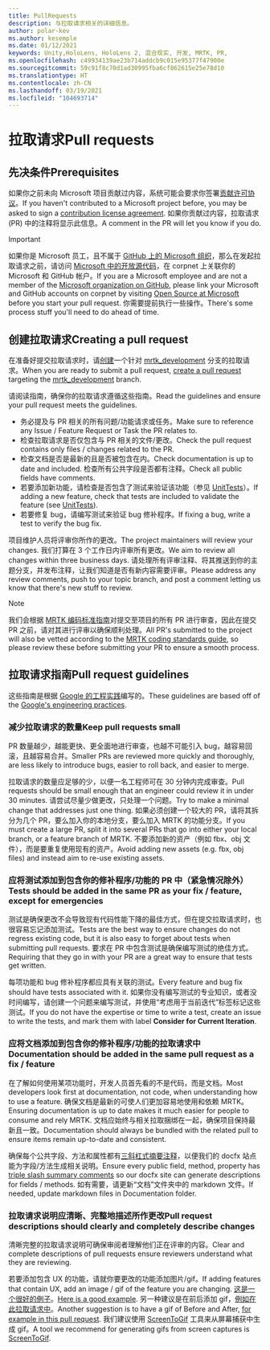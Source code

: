 ```yaml
---
title: PullRequests
description: 与拉取请求相关的详细信息。
author: polar-kev
ms.author: kesemple
ms.date: 01/12/2021
keywords: Unity,HoloLens, HoloLens 2, 混合现实, 开发, MRTK, PR,
ms.openlocfilehash: c49934139ae23b714addcb9c015e95377f47900e
ms.sourcegitcommit: 59c91f8c70d1ad30995fba6cf862615e25e78d10
ms.translationtype: HT
ms.contentlocale: zh-CN
ms.lasthandoff: 03/19/2021
ms.locfileid: "104693714"
---
```

# <a name="pull-requests"></a><span data-ttu-id="8048b-104">拉取请求</span><span class="sxs-lookup"><span data-stu-id="8048b-104">Pull requests</span></span>

## <a name="prerequisites"></a><span data-ttu-id="8048b-105">先决条件</span><span class="sxs-lookup"><span data-stu-id="8048b-105">Prerequisites</span></span>

<span data-ttu-id="8048b-106">如果你之前未向 Microsoft 项目贡献过内容，系统可能会要求你签署[贡献许可协议](https://cla.microsoft.com/)。</span><span class="sxs-lookup"><span data-stu-id="8048b-106">If you haven't contributed to a Microsoft project before, you may be asked to sign a [contribution license agreement](https://cla.microsoft.com/).</span></span>
<span data-ttu-id="8048b-107">如果你贡献过内容，拉取请求 (PR) 中的注释将显示此信息。</span><span class="sxs-lookup"><span data-stu-id="8048b-107">A comment in the PR will let you know if you do.</span></span>

> [!IMPORTANT]
> <span data-ttu-id="8048b-108">如果你是 Microsoft 员工，且不属于 [GitHub 上的 Microsoft 组织](https://github.com/Microsoft)，那么在发起拉取请求之前，请访问 [Microsoft 中的开放源代码](https://opensource.microsoft.com/)，在 corpnet 上关联你的 Microsoft 和 GitHub 帐户。</span><span class="sxs-lookup"><span data-stu-id="8048b-108">If you are a Microsoft employee and are not a member of the [Microsoft organization on GitHub](https://github.com/Microsoft), please link your Microsoft and GitHub accounts on corpnet by visiting [Open Source at Microsoft](https://opensource.microsoft.com/) before you start your pull request.</span></span> <span data-ttu-id="8048b-109">你需要提前执行一些操作。</span><span class="sxs-lookup"><span data-stu-id="8048b-109">There's some process stuff you'll need to do ahead of time.</span></span>

## <a name="creating-a-pull-request"></a><span data-ttu-id="8048b-110">创建拉取请求</span><span class="sxs-lookup"><span data-stu-id="8048b-110">Creating a pull request</span></span>

<span data-ttu-id="8048b-111">在准备好提交拉取请求时，请[创建](https://github.com/microsoft/MixedRealityToolkit-Unity/compare/mrtk_development...mrtk_development?expand=1)一个针对 [mrtk_development](https://github.com/microsoft/mixedrealitytoolkit-unity/tree/mrtk_development) 分支的拉取请求。</span><span class="sxs-lookup"><span data-stu-id="8048b-111">When you are ready to submit a pull request, [create a pull request](https://github.com/microsoft/MixedRealityToolkit-Unity/compare/mrtk_development...mrtk_development?expand=1) targeting the [mrtk_development](https://github.com/microsoft/mixedrealitytoolkit-unity/tree/mrtk_development) branch.</span></span>

<span data-ttu-id="8048b-112">请阅读指南，确保你的拉取请求遵循这些指南。</span><span class="sxs-lookup"><span data-stu-id="8048b-112">Read the guidelines and ensure your pull request meets the guidelines.</span></span>

* <span data-ttu-id="8048b-113">务必提及与 PR 相关的所有问题/功能请求或任务。</span><span class="sxs-lookup"><span data-stu-id="8048b-113">Make sure to reference any Issue / Feature Request or Task the PR relates to.</span></span>
* <span data-ttu-id="8048b-114">检查拉取请求是否仅包含与 PR 相关的文件/更改。</span><span class="sxs-lookup"><span data-stu-id="8048b-114">Check the pull request contains only files / changes related to the PR.</span></span>
* <span data-ttu-id="8048b-115">检查文档是否是最新的且是否被包含在内。</span><span class="sxs-lookup"><span data-stu-id="8048b-115">Check documentation is up to date and included.</span></span> <span data-ttu-id="8048b-116">检查所有公共字段是否都有注释。</span><span class="sxs-lookup"><span data-stu-id="8048b-116">Check all public fields have comments.</span></span>
* <span data-ttu-id="8048b-117">若要添加新功能，请检查是否包含了测试来验证该功能（参见 [UnitTests](../contributing/unit-tests.md)）。</span><span class="sxs-lookup"><span data-stu-id="8048b-117">If adding a new feature, check that tests are included to validate the feature (see [UnitTests](../contributing/unit-tests.md)).</span></span>
* <span data-ttu-id="8048b-118">若要修复 bug，请编写测试来验证 bug 修补程序。</span><span class="sxs-lookup"><span data-stu-id="8048b-118">If fixing a bug, write a test to verify the bug fix.</span></span>

<span data-ttu-id="8048b-119">项目维护人员将评审你所作的更改。</span><span class="sxs-lookup"><span data-stu-id="8048b-119">The project maintainers will review your changes.</span></span> <span data-ttu-id="8048b-120">我们打算在 3 个工作日内评审所有更改。</span><span class="sxs-lookup"><span data-stu-id="8048b-120">We aim to review all changes within three business days.</span></span> <span data-ttu-id="8048b-121">请处理所有评审注释、将其推送到你的主题分支，并发布注释，让我们知道是否有新内容需要评审。</span><span class="sxs-lookup"><span data-stu-id="8048b-121">Please address any review comments, push to your topic branch, and post a comment letting us know that there's new stuff to review.</span></span>

> [!NOTE]
> <span data-ttu-id="8048b-122">我们会根据 [MRTK 编码标准指南](../contributing/coding-guidelines.md)对提交至项目的所有 PR 进行审查，因此在提交 PR 之前，请对其进行评审以确保顺利处理。</span><span class="sxs-lookup"><span data-stu-id="8048b-122">All PR's submitted to the project will also be vetted according to the [MRTK coding standards guide](../contributing/coding-guidelines.md), so please review these before submitting your PR to ensure a smooth process.</span></span>

## <a name="pull-request-guidelines"></a><span data-ttu-id="8048b-123">拉取请求指南</span><span class="sxs-lookup"><span data-stu-id="8048b-123">Pull request guidelines</span></span>

<span data-ttu-id="8048b-124">这些指南是根据 [Google 的工程实践](https://google.github.io/eng-practices/review/developer/small-cls.html)编写的。</span><span class="sxs-lookup"><span data-stu-id="8048b-124">These guidelines are based off of the [Google's engineering practices](https://google.github.io/eng-practices/review/developer/small-cls.html).</span></span>

### <a name="keep-pull-requests-small"></a><span data-ttu-id="8048b-125">减少拉取请求的数量</span><span class="sxs-lookup"><span data-stu-id="8048b-125">Keep pull requests small</span></span>

<span data-ttu-id="8048b-126">PR 数量越少，越能更快、更全面地进行审查，也越不可能引入 bug，越容易回滚，且越容易合并。</span><span class="sxs-lookup"><span data-stu-id="8048b-126">Smaller PRs are reviewed more quickly and thoroughly, are less likely to introduce bugs, easier to roll back, and easier to merge.</span></span>

<span data-ttu-id="8048b-127">拉取请求的数量应足够的少，以便一名工程师可在 30 分钟内完成审查。</span><span class="sxs-lookup"><span data-stu-id="8048b-127">Pull requests should be small enough that an engineer could review it in under 30 minutes.</span></span> <span data-ttu-id="8048b-128">请尝试尽量少做更改，只处理一个问题。</span><span class="sxs-lookup"><span data-stu-id="8048b-128">Try to make a minimal change that addresses just one thing.</span></span> <span data-ttu-id="8048b-129">如果必须创建一个较大的 PR，请将其拆分为几个 PR，要么加入你的本地分支，要么加入 MRTK 的功能分支。</span><span class="sxs-lookup"><span data-stu-id="8048b-129">If you must create a large PR, split it into several PRs that go into either your local branch, or a feature branch of MRTK.</span></span> <span data-ttu-id="8048b-130">不要添加新的资产（例如 fbx、obj 文件），而是要重复使用现有的资产。</span><span class="sxs-lookup"><span data-stu-id="8048b-130">Avoid adding new assets (e.g. fbx, obj files) and instead aim to re-use existing assets.</span></span>

### <a name="tests-should-be-added-in-the-same-pr-as-your-fix--feature-except-for-emergencies"></a><span data-ttu-id="8048b-131">应将测试添加到包含你的修补程序/功能的 PR 中（紧急情况除外）</span><span class="sxs-lookup"><span data-stu-id="8048b-131">Tests should be added in the same PR as your fix / feature, except for emergencies</span></span>

<span data-ttu-id="8048b-132">测试是确保更改不会导致现有代码性能下降的最佳方式，但在提交拉取请求时，也很容易忘记添加测试。</span><span class="sxs-lookup"><span data-stu-id="8048b-132">Tests are the best way to ensure changes do not regress existing code, but it is also easy to forget about tests when submitting pull requests.</span></span> <span data-ttu-id="8048b-133">要求在 PR 中包含测试是确保编写测试的绝佳方式。</span><span class="sxs-lookup"><span data-stu-id="8048b-133">Requiring that they go in with your PR are a great way to ensure that tests get written.</span></span>

<span data-ttu-id="8048b-134">每项功能和 bug 修补程序都应具有关联的测试。</span><span class="sxs-lookup"><span data-stu-id="8048b-134">Every feature and bug fix should have tests associated with it.</span></span> <span data-ttu-id="8048b-135">如果你没有编写测试的专业知识，或者没时间编写，请创建一个问题来编写测试，并使用“考虑用于当前迭代”标签标记这些测试。</span><span class="sxs-lookup"><span data-stu-id="8048b-135">If you do not have the expertise or time to write a test, create an issue to write the tests, and mark them with label **Consider for Current Iteration**.</span></span>

### <a name="documentation-should-be-added-in-the-same-pull-request-as-a-fix--feature"></a><span data-ttu-id="8048b-136">应将文档添加到包含你的修补程序/功能的拉取请求中</span><span class="sxs-lookup"><span data-stu-id="8048b-136">Documentation should be added in the same pull request as a fix / feature</span></span>

<span data-ttu-id="8048b-137">在了解如何使用某项功能时，开发人员首先看的不是代码，而是文档。</span><span class="sxs-lookup"><span data-stu-id="8048b-137">Most developers look first at documentation, not code, when understanding how to use a feature.</span></span> <span data-ttu-id="8048b-138">确保文档是最新的可使人们更加容易地使用和依赖 MRTK。</span><span class="sxs-lookup"><span data-stu-id="8048b-138">Ensuring documentation is up to date makes it much easier for people to consume and rely MRTK.</span></span>  <span data-ttu-id="8048b-139">文档应始终与相关拉取捆绑在一起，确保项目保持最新且一致。</span><span class="sxs-lookup"><span data-stu-id="8048b-139">Documentation should always be bundled with the related pull to ensure items remain up-to-date and consistent.</span></span>

<span data-ttu-id="8048b-140">确保每个公共字段、方法和属性都有[三斜杠式摘要注释](https://dotnet.github.io/docfx/spec/triple_slash_comments_spec.html)，以便我们的 docfx 站点能为字段/方法生成相关说明。</span><span class="sxs-lookup"><span data-stu-id="8048b-140">Ensure every public field, method, property has [triple slash summary comments](https://dotnet.github.io/docfx/spec/triple_slash_comments_spec.html) so our docfx site can generate descriptions for fields / methods.</span></span> <span data-ttu-id="8048b-141">如有需要，请更新“文档”文件夹中的 markdown 文件。</span><span class="sxs-lookup"><span data-stu-id="8048b-141">If needed, update markdown files in Documentation folder.</span></span>

### <a name="pull-request-descriptions-should-clearly-and-completely-describe-changes"></a><span data-ttu-id="8048b-142">拉取请求说明应清晰、完整地描述所作更改</span><span class="sxs-lookup"><span data-stu-id="8048b-142">Pull request descriptions should clearly and completely describe changes</span></span>

<span data-ttu-id="8048b-143">清晰完整的拉取请求说明可确保审阅者理解他们正在评审的内容。</span><span class="sxs-lookup"><span data-stu-id="8048b-143">Clear and complete descriptions of pull requests ensure reviewers understand what they are reviewing.</span></span>

<span data-ttu-id="8048b-144">若要添加包含 UX 的功能，请就你要更改的功能添加图片/gif。</span><span class="sxs-lookup"><span data-stu-id="8048b-144">If adding features that contain UX, add an image / gif of the feature you are changing.</span></span> <span data-ttu-id="8048b-145">[这是一个很好的例子](https://github.com/microsoft/MixedRealityToolkit-Unity/pull/4532)。</span><span class="sxs-lookup"><span data-stu-id="8048b-145">[Here is a good example](https://github.com/microsoft/MixedRealityToolkit-Unity/pull/4532).</span></span> <span data-ttu-id="8048b-146">另一种建议是在前后添加 gif，[例如在此拉取请求中](https://github.com/microsoft/MixedRealityToolkit-Unity/pull/5896)。</span><span class="sxs-lookup"><span data-stu-id="8048b-146">Another suggestion is to have a gif of Before and After, [for example in this pull request](https://github.com/microsoft/MixedRealityToolkit-Unity/pull/5896).</span></span> <span data-ttu-id="8048b-147">我们建议使用 [ScreenToGif](https://www.screentogif.com/) 工具来从屏幕捕获中生成 gif。</span><span class="sxs-lookup"><span data-stu-id="8048b-147">A tool we recommend for generating gifs from screen captures is [ScreenToGif](https://www.screentogif.com/).</span></span>
